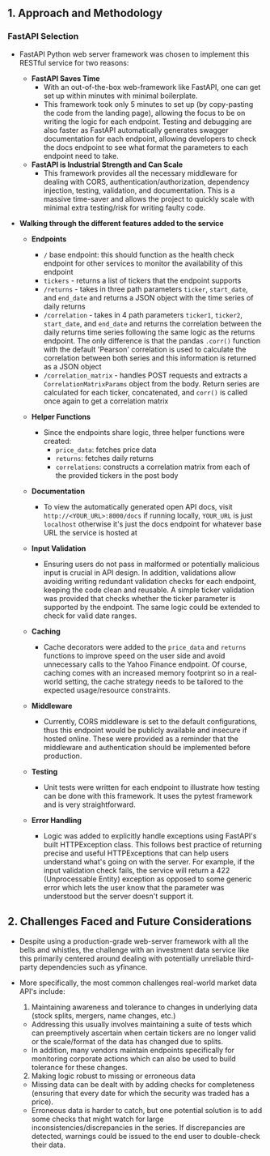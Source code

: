 ## 1. Approach and Methodology

### FastAPI Selection

- FastAPI Python web server framework was chosen to implement this RESTful service for two reasons:

  - **FastAPI Saves Time**
    - With an out-of-the-box web-framework like FastAPI, one can get set up within minutes with minimal boilerplate.
    - This framework took only 5 minutes to set up (by copy-pasting the code from the landing page), allowing the focus to be on writing the logic for each endpoint. Testing and debugging are also faster as FastAPI automatically generates swagger documentation for each endpoint, allowing developers to check the docs endpoint to see what format the parameters to each endpoint need to take.
  - **FastAPI is Industrial Strength and Can Scale**
    - This framework provides all the necessary middleware for dealing with CORS, authentication/authorization, dependency injection, testing, validation, and documentation. This is a massive time-saver and allows the project to quickly scale with minimal extra testing/risk for writing faulty code.

- **Walking through the different features added to the service**

  - **Endpoints**

    - `/` base endpoint: this should function as the health check endpoint for other services to monitor the availability of this endpoint
    - `tickers` - returns a list of tickers that the endpoint supports
    - `/returns` - takes in three path parameters `ticker`, `start_date`, and `end_date` and returns a JSON object with the time series of daily returns
    - `/correlation` - takes in 4 path parameters `ticker1`, `ticker2`, `start_date`, and `end_date` and returns the correlation between the daily returns time series following the same logic as the returns endpoint. The only difference is that the pandas `.corr()` function with the default 'Pearson' correlation is used to calculate the correlation between both series and this information is returned as a JSON object
    - `/correlation_matrix` - handles POST requests and extracts a `CorrelationMatrixParams` object from the body. Return series are calculated for each ticker, concatenated, and `corr()` is called once again to get a correlation matrix

  - **Helper Functions**

    - Since the endpoints share logic, three helper functions were created:
      - `price_data`: fetches price data
      - `returns`: fetches daily returns
      - `correlations`: constructs a correlation matrix from each of the provided tickers in the post body

  - **Documentation**

    - To view the automatically generated open API docs, visit `http://<YOUR_URL>:8000/docs` if running locally, `YOUR_URL` is just `localhost` otherwise it's just the docs endpoint for whatever base URL the service is hosted at

  - **Input Validation**

    - Ensuring users do not pass in malformed or potentially malicious input is crucial in API design. In addition, validations allow avoiding writing redundant validation checks for each endpoint, keeping the code clean and reusable. A simple ticker validation was provided that checks whether the ticker parameter is supported by the endpoint. The same logic could be extended to check for valid date ranges.

  - **Caching**

    - Cache decorators were added to the `price_data` and `returns` functions to improve speed on the user side and avoid unnecessary calls to the Yahoo Finance endpoint. Of course, caching comes with an increased memory footprint so in a real-world setting, the cache strategy needs to be tailored to the expected usage/resource constraints.

  - **Middleware**

    - Currently, CORS middleware is set to the default configurations, thus this endpoint would be publicly available and insecure if hosted online. These were provided as a reminder that the middleware and authentication should be implemented before production.

  - **Testing**

    - Unit tests were written for each endpoint to illustrate how testing can be done with this framework. It uses the pytest framework and is very straightforward.

  - **Error Handling**
    - Logic was added to explicitly handle exceptions using FastAPI's built HTTPException class. This follows best practice of returning precise and useful HTTPExceptions that can help users understand what's going on with the server. For example, if the input validation check fails, the service will return a 422 (Unprocessable Entity) exception as opposed to some generic error which lets the user know that the parameter was understood but the server doesn't support it.

## 2. Challenges Faced and Future Considerations

- Despite using a production-grade web-server framework with all the bells and whistles, the challenge with an investment data service like this primarily centered around dealing with potentially unreliable third-party dependencies such as yfinance.
- More specifically, the most common challenges real-world market data API's include:

  1. Maintaining awareness and tolerance to changes in underlying data (stock splits, mergers, name changes, etc.)

  - Addressing this usually involves maintaining a suite of tests which can preemptively ascertain when certain tickers are no longer valid or the scale/format of the data has changed due to splits.
  - In addition, many vendors maintain endpoints specifically for monitoring corporate actions which can also be used to build tolerance for these changes.

  2. Making logic robust to missing or erroneous data

  - Missing data can be dealt with by adding checks for completeness (ensuring that every date for which the security was traded has a price).
  - Erroneous data is harder to catch, but one potential solution is to add some checks that might watch for large inconsistencies/discrepancies in the series. If discrepancies are detected, warnings could be issued to the end user to double-check their data.
